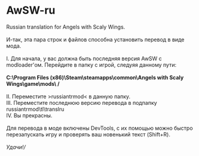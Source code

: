 # AwSW-ru
Russian translation for Angels with Scaly Wings. <br />
<br />
И-так, эта пара строк и файлов способна установить перевод в виде мода.<br />
<br />
I. Для начала, у вас должна быть последняя версия AwSW с modloader'ом. Перейдите в папку с игрой, следуяя данному пути:<br />
<br />
**C:\Program Files (x86)\Steam\steamapps\common\Angels with Scaly Wings\game\mods\ /**
<br />
<br />
II. Переместите >russiantrmod< в данную папку.  <br />
III. Переместите последнюю версию перевода в подпапку russiantrmod\tl\translru<br />
IV. Вы прекрасны.<br />
<br />
Для перевода в моде включены DevTools, с их помощью можно быстро перезапускать игру и проверять ваш новенький текст (Shift+R).<br />
<br />
*Удачи!/*
